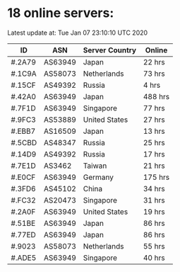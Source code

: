 # 18 online servers:

Latest update at: Tue Jan 07 23:10:10 UTC 2020

| ID | ASN | Server Country | Online |
| -- | --- | -------------- | ------ |
| #.2A79 | AS63949 | Japan | 22 hrs |
| #.1C9A | AS58073 | Netherlands | 73 hrs |
| #.15CF | AS49392 | Russia | 4 hrs |
| #.42A0 | AS63949 | Japan | 488 hrs |
| #.7F1D | AS63949 | Singapore | 77 hrs |
| #.9FC3 | AS53889 | United States | 27 hrs |
| #.EBB7 | AS16509 | Japan | 13 hrs |
| #.5CBD | AS48347 | Russia | 25 hrs |
| #.14D9 | AS49392 | Russia | 17 hrs |
| #.7E1D | AS3462 | Taiwan | 21 hrs |
| #.E0CF | AS63949 | Germany | 175 hrs |
| #.3FD6 | AS45102 | China | 34 hrs |
| #.FC32 | AS20473 | Singapore | 31 hrs |
| #.2A0F | AS63949 | United States | 19 hrs |
| #.51BE | AS63949 | Japan | 86 hrs |
| #.77ED | AS63949 | Japan | 86 hrs |
| #.9023 | AS58073 | Netherlands | 55 hrs |
| #.ADE5 | AS63949 | Singapore | 40 hrs |

